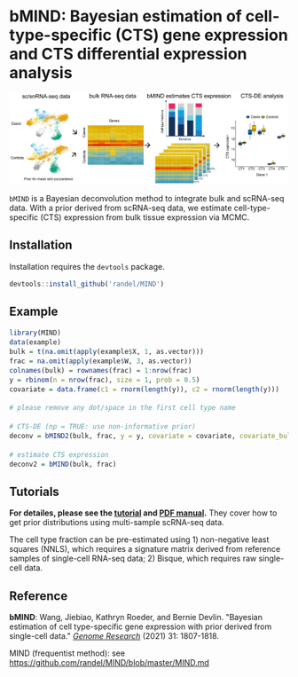 bMIND: Bayesian estimation of cell-type-specific (CTS) gene expression and CTS differential expression analysis
===============================================================

![](man/figures/bMIND.png)

`bMIND` is a Bayesian deconvolution method to integrate bulk and scRNA-seq data. With a prior derived from scRNA-seq data, we estimate cell-type-specific (CTS) expression from bulk tissue expression via MCMC.

## Installation

Installation requires the `devtools` package.

``` r
devtools::install_github('randel/MIND')
```
## Example

<!-- end list -->

``` r
library(MIND)
data(example)
bulk = t(na.omit(apply(example$X, 1, as.vector)))
frac = na.omit(apply(example$W, 3, as.vector))
colnames(bulk) = rownames(frac) = 1:nrow(frac)
y = rbinom(n = nrow(frac), size = 1, prob = 0.5)
covariate = data.frame(c1 = rnorm(length(y)), c2 = rnorm(length(y)))

# please remove any dot/space in the first cell type name

# CTS-DE (np = TRUE: use non-informative prior)
deconv = bMIND2(bulk, frac, y = y, covariate = covariate, covariate_bulk = 'c1', covariate_cts = 'c2', np = T)
 
# estimate CTS expression
deconv2 = bMIND(bulk, frac)
```

## Tutorials

**For detailes, please see the [tutorial](https://htmlpreview.github.io/?https://github.com/randel/MIND/blob/master/bMIND_tutorial.html) and [PDF
manual](https://github.com/randel/MIND/blob/master/MIND-manual.pdf).** They cover how to get prior distributions using multi-sample scRNA-seq data.

The cell type fraction can be pre-estimated using 1) non-negative least squares (NNLS), which requires a
signature matrix derived from reference samples of single-cell RNA-seq data; 2) Bisque, which requires raw single-cell data.

## Reference

**bMIND**: Wang, Jiebiao, Kathryn Roeder, and Bernie Devlin. "Bayesian estimation of cell type-specific gene expression with prior derived from single-cell data." [_Genome Research_](https://genome.cshlp.org/content/31/10/1807.full.pdf) (2021) 31: 1807-1818.

MIND (frequentist method): see https://github.com/randel/MIND/blob/master/MIND.md
